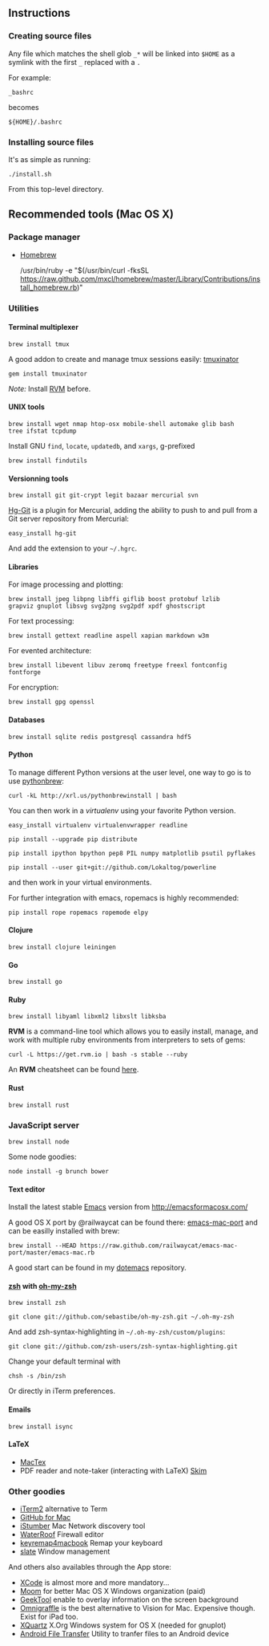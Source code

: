 ## Instructions
### Creating source files

Any file which matches the shell glob `_*` will be linked into `$HOME`
as a symlink with the first `_` replaced with a `.`

For example:

    _bashrc

becomes

    ${HOME}/.bashrc

### Installing source files

It's as simple as running:

    ./install.sh

From this top-level directory.

## Recommended tools (Mac OS X)

### Package manager

* [Homebrew](http://mxcl.github.com/homebrew/)

    /usr/bin/ruby -e "$(/usr/bin/curl -fksSL https://raw.github.com/mxcl/homebrew/master/Library/Contributions/install_homebrew.rb)"

### Utilities

#### Terminal multiplexer

    brew install tmux

A good addon to create and manage tmux sessions easily: [tmuxinator](https://github.com/aziz/tmuxinator)

    gem install tmuxinator

_Note:_ Install [RVM](#ruby) before.

#### UNIX tools

    brew install wget nmap htop-osx mobile-shell automake glib bash
    tree ifstat tcpdump

Install GNU `find`, `locate`, `updatedb`, and `xargs`, g-prefixed

    brew install findutils

#### Versionning tools

    brew install git git-crypt legit bazaar mercurial svn

[Hg-Git](http://hg-git.github.io/) is a plugin for Mercurial, adding
the ability to push to and pull from a Git server repository from
Mercurial:

    easy_install hg-git

And add the extension to your `~/.hgrc`.

#### Libraries

For image processing and plotting:

    brew install jpeg libpng libffi giflib boost protobuf lzlib
    grapviz gnuplot libsvg svg2png svg2pdf xpdf ghostscript

For text processing:

    brew install gettext readline aspell xapian markdown w3m

For evented architecture:

    brew install libevent libuv zeromq freetype freexl fontconfig
    fontforge

For encryption:

    brew install gpg openssl

#### Databases

    brew install sqlite redis postgresql cassandra hdf5

#### Python

To manage different Python versions at the user level, one way to go is to use
[pythonbrew](https://github.com/utahta/pythonbrew):

    curl -kL http://xrl.us/pythonbrewinstall | bash

You can then work in a *virtualenv* using your favorite Python version.

    easy_install virtualenv virtualenvwrapper readline

    pip install --upgrade pip distribute

    pip install ipython bpython pep8 PIL numpy matplotlib psutil pyflakes

    pip install --user git+git://github.com/Lokaltog/powerline

and then work in your virtual environments.

For further integration with emacs, ropemacs is highly recommended:

    pip install rope ropemacs ropemode elpy

#### Clojure

    brew install clojure leiningen

#### Go

    brew install go

#### Ruby

    brew install libyaml libxml2 libxslt libksba

**RVM** is a command-line tool which allows you to easily install,
  manage, and work with multiple ruby environments from interpreters
  to sets of gems:

    curl -L https://get.rvm.io | bash -s stable --ruby

An **RVM** cheatsheet can be found [here](http://cheat.errtheblog.com/s/rvm).

#### Rust

    brew install rust

### JavaScript server

    brew install node

Some node goodies:

    node install -g brunch bower

#### Text editor

Install the latest stable [Emacs](http://www.gnu.org/software/emacs/)
version from http://emacsformacosx.com/

A good OS X port by @railwaycat can be found there:
[emacs-mac-port](https://github.com/railwaycat/emacs-mac-port) and can
be easilly installed with brew:

    brew install --HEAD https://raw.github.com/railwaycat/emacs-mac-port/master/emacs-mac.rb

A good start can be found in my [dotemacs](https://github.com/sebastibe/dotemacs) repository.

#### [zsh](http://www.zsh.org/) with [oh-my-zsh](https://github.com/robbyrussell/oh-my-zsh)

    brew install zsh

    git clone git://github.com/sebastibe/oh-my-zsh.git ~/.oh-my-zsh

And add zsh-syntax-highlighting in `~/.oh-my-zsh/custom/plugins`:

    git clone git://github.com/zsh-users/zsh-syntax-highlighting.git

Change your default terminal with

    chsh -s /bin/zsh

Or directly in iTerm preferences.

#### Emails

    brew install isync

#### LaTeX

* [MacTex](http://www.tug.org/mactex/)
* PDF reader and note-taker (interacting with LaTeX)
  [Skim](http://skim-app.sourceforge.net/)

### Other goodies

* [iTerm2](www.iterm2.com) alternative to Term
* [GitHub for Mac](http://mac.github.com/)
* [iStumber](http://www.istumbler.net/) Mac Network discovery tool
* [WaterRoof](http://www.hanynet.com/waterroof/) Firewall editor
* [keyremap4macbook](https://pqrs.org/macosx/keyremap4macbook/) Remap
  your keyboard
* [slate](https://github.com/jigish/slate) Window management

And others also availables through the App store:

* [XCode](https://developer.apple.com/xcode/) is almost more and more
  mandatory...
* [Moom](http://manytricks.com/moom/) for better Mac OS X Windows
  organization (paid)
* [GeekTool](http://projects.tynsoe.org/en/geektool/) enable to
  overlay information on the screen background
* [Omnigraffle](http://www.omnigroup.com/products/omnigraffle/) is the
  best alternative to Vision for Mac. Expensive though. Exist for iPad
  too.
* [XQuartz](http://xquartz.macosforge.org/) X.Org Windows system for
  OS X (needed for gnuplot)
* [Android File Transfer](http://www.android.com/filetransfer/)
  Utility to tranfer files to an Android device
